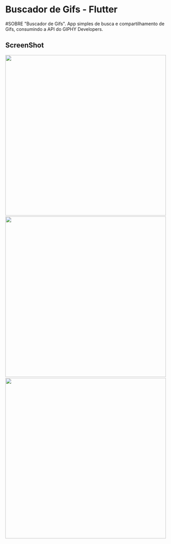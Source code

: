 # Buscador de Gifs - Flutter

#SOBRE
"Buscador de Gifs".
App simples de busca e compartilhamento de Gifs, consumindo a API do GIPHY Developers.

## ScreenShot
<img src="assets/one.png" height="500em" />&nbsp;<img src="assets/two.png" height="500em" />&nbsp;<img src="assets/three.png" height="500em" />

